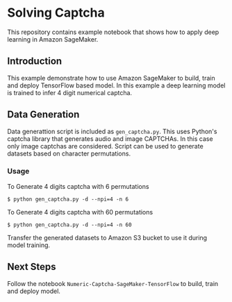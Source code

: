 # Solving Captcha

This repository contains example notebook that shows how to apply deep learning in Amazon SageMaker.

## Introduction

This example demonstrate how to use Amazon SageMaker to build, train and deploy TensorFlow based model. In this example a deep learning model is trained to infer 4 digit numerical captcha.

## Data Generation

Data generattion script is included as `gen_captcha.py`. This uses Python's captcha library that generates audio and image CAPTCHAs. In this case only image captchas are considered. Script can be used to generate datasets based on character permutations.

### Usage

To Generate 4 digits captcha with 6 permutations

`$ python gen_captcha.py -d --npi=4 -n 6`

To Generate 4 digits captcha with 60 permutations

`$ python gen_captcha.py -d --npi=4 -n 60`

Transfer the generated datasets to Amazon S3 bucket to use it during model training.

## Next Steps  

Follow the notebook `Numeric-Captcha-SageMaker-TensorFlow` to build, train and deploy model.